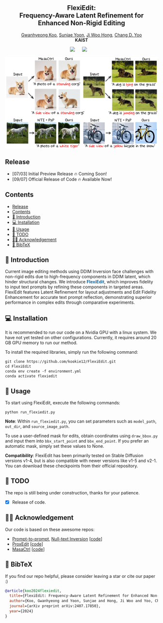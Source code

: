 <p align="center">
  <h2 align="center"><strong>FlexiEdit:<br> Frequency-Aware Latent Refinement for <br> Enhanced Non-Rigid Editing</strong></h2>

<p align="center">
    <a href="https://kookie12.github.io/">Gwanhyeong Koo</a>,
    <a href="https://dbstjswo505.github.io/">Sunjae Yoon</a>,
    <a href="http://sanctusfactory.com/family_02.php">Ji Woo Hong</a>,
    <a href="http://sanctusfactory.com/family.php">Chang D. Yoo</a>
    <br>
    <b>KAIST</b>
</p>


<div align="center">

<a href='https://arxiv.org/abs/2407.17850'><img src='https://img.shields.io/badge/arXiv-2406.10163-b31b1b.svg'></a> &nbsp;&nbsp;&nbsp;&nbsp;
<a href='https://kookie12.github.io/FlexiEdit-Project-Page/'><img src='https://img.shields.io/badge/Project-Page-Green'></a> &nbsp;&nbsp;&nbsp;&nbsp;

</div>


<p align="center">
    <img src="images_github/FlexiEdit.jpg" alt="FlexiEdit" width="700" height="auto">
</p>

## Release
- [07/03] Initial Preview Release 🔥 Coming Soon!
- [09/07] Official Release of Code 🔥 Available Now!

## Contents
- [Release](#release)
- [Contents](#contents)
- [🐶 Introduction](#-introduction)
- [💻 Installation](#-installation)
- [🚀 Usage](#-usage)
- [📆 TODO](#-todo)
- [🙌🏻 Acknowledgement](#-acknowledgement)
- [📖 BibTeX](#-bibtex)

## 🐶 Introduction
Current image editing methods using DDIM Inversion face challenges with non-rigid edits due to high-frequency components in DDIM latent, which hinder structural changes. We introduce <font color="#1367a7"><b>FlexiEdit</b></font>, which improves fidelity to input text prompts by refining these components in targeted areas. FlexiEdit features Latent Refinement for layout adjustments and Edit Fidelity Enhancement for accurate text prompt reflection, demonstrating superior performance in complex edits through comparative experiments.


<!-- ## Examples -->

## 💻 Installation
It is recommended to run our code on a Nvidia GPU with a linux system. We have not yet tested on other configurations. Currently, it requires around 20 GB GPU memory to run our method. 

To install the required libraries, simply run the following command:
```
git clone https://github.com/kookie12/FlexiEdit.git
cd FlexiEdit
conda env create -f environment.yml
conda activate flexiedit
```


## 🚀 Usage
To start using FlexiEdit, execute the following commands:
```
python run_flexiedit.py
```

**Note**: Within `run_flexiedit.py`, you can set parameters such as `model_path`, `out_dir`, and `source_image_path`.

To use a user-defined mask for edits, obtain coordinates using `draw_bbox.py` and input them into `bbx_start_point` and `bbx_end_point`. If you prefer an automatic mask, simply set these values to None.

**Compatibility**: FlexiEdit has been primarily tested on Stable Diffusion versions v1-4, but is also compatible with newer versions like v1-5 and v2-1. You can download these checkpoints from their official repository.

## 📆 TODO
The repo is still being under construction, thanks for your patience. 
- [x] Release of code.


## 🙌🏻 Acknowledgement
Our code is based on these awesome repos:
* [Prompt-to-prompt](https://arxiv.org/abs/2208.01626), [Null-text Inversion](https://arxiv.org/abs/2211.09794) [[code](https://github.com/google/prompt-to-prompt)]
* [ProxEdit](https://arxiv.org/abs/2306.05414) [[code](https://github.com/phymhan/prompt-to-prompt?tab=readme-ov-file)]
* [MasaCtrl](https://arxiv.org/abs/2304.08465) [[code](https://github.com/TencentARC/MasaCtrl)]

## 📖 BibTeX
If you find our repo helpful, please consider leaving a star or cite our paper :)
```bibtex
@article{koo2024flexiedit,
  title={FlexiEdit: Frequency-Aware Latent Refinement for Enhanced Non-Rigid Editing},
  author={Koo, Gwanhyeong and Yoon, Sunjae and Hong, Ji Woo and Yoo, Chang D},
  journal={arXiv preprint arXiv:2407.17850},
  year={2024}
}
```
